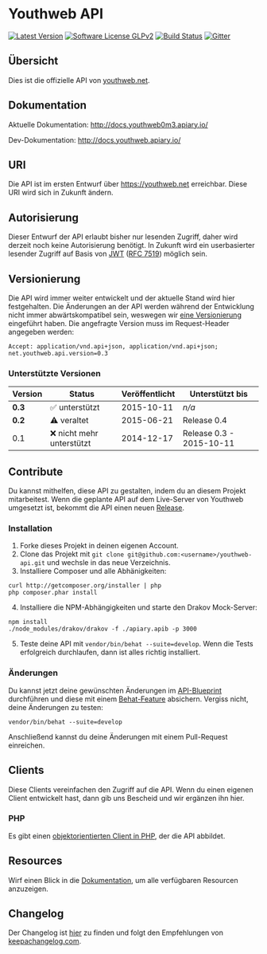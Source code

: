 # Youthweb API

[![Latest Version](https://img.shields.io/github/release/youthweb/youthweb-api.svg)](https://github.com/youthweb/youthweb-api/releases)
[![Software License GLPv2](http://img.shields.io/badge/License-GPLv2-brightgreen.svg)](LICENSE)
[![Build Status](https://travis-ci.org/youthweb/youthweb-api.svg?branch=develop)](https://travis-ci.org/youthweb/youthweb-api)
[![Gitter](https://badges.gitter.im/Join%20Chat.svg)](https://gitter.im/youthweb/youthweb-api?utm_source=badge&utm_medium=badge&utm_campaign=pr-badge&utm_content=badge)

## Übersicht

Dies ist die offizielle API von [youthweb.net](https://youthweb.net).

## Dokumentation

Aktuelle Dokumentation: http://docs.youthweb0m3.apiary.io/

Dev-Dokumentation: http://docs.youthweb.apiary.io/

## URI

Die API ist im ersten Entwurf über https://youthweb.net erreichbar. Diese URI wird sich in Zukunft ändern.

## Autorisierung

Dieser Entwurf der API erlaubt bisher nur lesenden Zugriff, daher wird derzeit noch keine Autorisierung benötigt. In Zukunft wird ein userbasierter lesender Zugriff auf Basis von [JWT](http://jwt.io/) ([RFC 7519](https://tools.ietf.org/html/rfc7519)) möglich sein.

## Versionierung

Die API wird immer weiter entwickelt und der aktuelle Stand wird hier festgehalten. Die Änderungen an der API werden während der Entwicklung nicht immer abwärtskompatibel sein, weswegen wir [eine Versionierung](http://semver.org/) eingeführt haben. Die angefragte Version muss im Request-Header angegeben werden:

`Accept: application/vnd.api+json, application/vnd.api+json; net.youthweb.api.version=0.3`

### Unterstützte Versionen

| Version | Status | Veröffentlicht | Unterstützt bis |
|---------|--------|----------------|-----------------|
| **0.3** | :white_check_mark: unterstützt | 2015-10-11 | *n/a* |
| **0.2** | :warning: veraltet | 2015-06-21 | Release 0.4 |
| 0.1 | :x: nicht mehr unterstützt | 2014-12-17 | Release 0.3 - 2015-10-11 |

## Contribute

Du kannst mithelfen, diese API zu gestalten, indem du an diesem Projekt mitarbeitest. Wenn die geplante API auf dem Live-Server von Youthweb umgesetzt ist, bekommt die API einen neuen [Release](https://github.com/youthweb/youthweb-api/releases).

### Installation

1. Forke dieses Projekt in deinen eigenen Account.
2. Clone das Projekt mit ```git clone git@github.com:<username>/youthweb-api.git``` und wechsle in das neue Verzeichnis.
3. Installiere Composer und alle Abhänigkeiten:

  ```
  curl http://getcomposer.org/installer | php
  php composer.phar install
  ```
4. Installiere die NPM-Abhängigkeiten und starte den Drakov Mock-Server:

  ```
  npm install
  ./node_modules/drakov/drakov -f ./apiary.apib -p 3000
  ```
5. Teste deine API mit ```vendor/bin/behat --suite=develop```. Wenn die Tests erfolgreich durchlaufen, dann ist alles richtig installiert.

### Änderungen

Du kannst jetzt deine gewünschten Änderungen im [API-Blueprint](apiary.apib) durchführen und diese mit einem [Behat-Feature](features/apiblueprint) absichern. Vergiss nicht, deine Änderungen zu testen:

```vendor/bin/behat --suite=develop```

Anschließend kannst du deine Änderungen mit einem Pull-Request einreichen.

## Clients

Diese Clients vereinfachen den Zugriff auf die API. Wenn du einen eigenen Client entwickelt hast, dann gib uns Bescheid und wir ergänzen ihn hier.

### PHP

Es gibt einen [objektorientierten Client in PHP](https://github.com/youthweb/php-youthweb-api), der die API abbildet.

## Resources

Wirf einen Blick in die [Dokumentation](#dokumentation), um alle verfügbaren Resourcen anzuzeigen.

## Changelog

Der Changelog ist [hier](CHANGELOG.md) zu finden und folgt den Empfehlungen von [keepachangelog.com](http://keepachangelog.com/).

